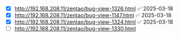 - [x] http://192.168.208.11/zentao/bug-view-1326.html ✅ 2025-03-18
- [x] http://192.168.208.11/zentao/bug-view-1147.html ✅ 2025-03-18
- [x] http://192.168.208.11/zentao/bug-view-1324.html ✅ 2025-03-18
- [ ] http://192.168.208.11/zentao/bug-view-1330.html